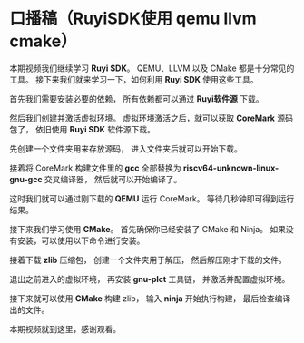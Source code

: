 # 口播稿（RuyiSDK使用 qemu llvm cmake）

本期视频我们继续学习 **Ruyi SDK**。
 QEMU、LLVM 以及 CMake 都是十分常见的工具。
 接下来我们就来学习一下，如何利用 **Ruyi SDK** 使用这些工具。

首先我们需要安装必要的依赖，
 所有依赖都可以通过 **Ruyi软件源** 下载。

然后我们创建并激活虚拟环境。
 虚拟环境激活之后，就可以获取 **CoreMark** 源码包了，
 依旧使用 **Ruyi SDK** 软件源下载。

先创建一个文件夹用来存放源码，
 进入文件夹后就可以开始下载。

接着将 CoreMark 构建文件里的 **gcc**
 全部替换为 **riscv64-unknown-linux-gnu-gcc** 交叉编译器，
 然后就可以开始编译了。

这时我们就可以通过刚下载的 **QEMU**
 运行 CoreMark。
 等待几秒钟即可得到运行结果。

接下来我们学习使用 **CMake**。
 首先确保你已经安装了 CMake 和 Ninja。
 如果没有安装，可以使用以下命令进行安装。

接着下载 **zlib** 压缩包，
 创建一个文件夹用于解压，
 然后解压刚才下载的文件。

退出之前进入的虚拟环境，
 再安装 **gnu-plct** 工具链，
 并激活并配置虚拟环境。

接下来就可以使用 **CMake** 构建 zlib，
 输入 **ninja** 开始执行构建，
 最后检查编译出的文件。

本期视频就到这里，感谢观看。